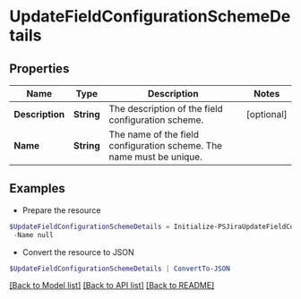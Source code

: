 # UpdateFieldConfigurationSchemeDetails
## Properties

Name | Type | Description | Notes
------------ | ------------- | ------------- | -------------
**Description** | **String** | The description of the field configuration scheme. | [optional] 
**Name** | **String** | The name of the field configuration scheme. The name must be unique. | 

## Examples

- Prepare the resource
```powershell
$UpdateFieldConfigurationSchemeDetails = Initialize-PSJiraUpdateFieldConfigurationSchemeDetails  -Description null `
 -Name null
```

- Convert the resource to JSON
```powershell
$UpdateFieldConfigurationSchemeDetails | ConvertTo-JSON
```

[[Back to Model list]](../README.md#documentation-for-models) [[Back to API list]](../README.md#documentation-for-api-endpoints) [[Back to README]](../README.md)

